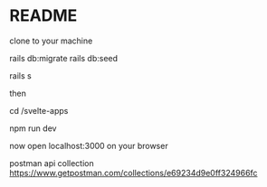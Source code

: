 # README

clone to your machine

rails db:migrate
rails db:seed

rails s

then

cd /svelte-apps

npm run dev

now open localhost:3000 on your browser 

postman api collection https://www.getpostman.com/collections/e69234d9e0ff324966fc
